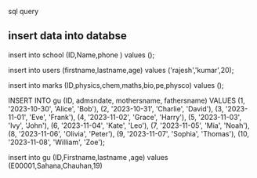 sql query

## insert data into databse

insert into school (ID,Name,phone ) values ();

insert into users (firstname,lastname,age) values ('rajesh','kumar',20);

insert into marks (ID,physics,chem,maths,bio,pe,physco) values ();

INSERT INTO gu (ID, admsndate, mothersname, fathersname)
VALUES
(1, '2023-10-30', 'Alice', 'Bob'),
(2, '2023-10-31', 'Charlie', 'David'),
(3, '2023-11-01', 'Eve', 'Frank'),
(4, '2023-11-02', 'Grace', 'Harry'),
(5, '2023-11-03', 'Ivy', 'John'),
(6, '2023-11-04', 'Kate', 'Leo'),
(7, '2023-11-05', 'Mia', 'Noah'),
(8, '2023-11-06', 'Olivia', 'Peter'),
(9, '2023-11-07', 'Sophia', 'Thomas'),
(10, '2023-11-08', 'William', 'Zoe');

insert into gu (ID,Firstname,lastname ,age) values (E00001,Sahana,Chauhan,19)
